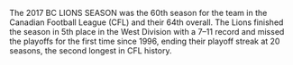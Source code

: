The 2017 BC LIONS SEASON was the 60th season for the team in the Canadian Football League (CFL) and their 64th overall. The Lions finished the season in 5th place in the West Division with a 7–11 record and missed the playoffs for the first time since 1996, ending their playoff streak at 20 seasons, the second longest in CFL history.
